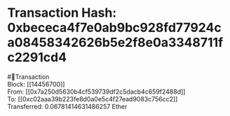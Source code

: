 
Transaction Hash: 0xbececa4f7e0ab9bc928fd77924ca08458342626b5e2f8e0a3348711fc2291cd4
====================================================================================
  
#💸Transaction  
Block: [[14456700]]  
From: [[0x7a250d5630b4cf539739df2c5dacb4c659f2488d]]  
To: [[0xc02aaa39b223fe8d0a0e5c4f27ead9083c756cc2]]  
Transferred: 0.06781414631486257 Ether